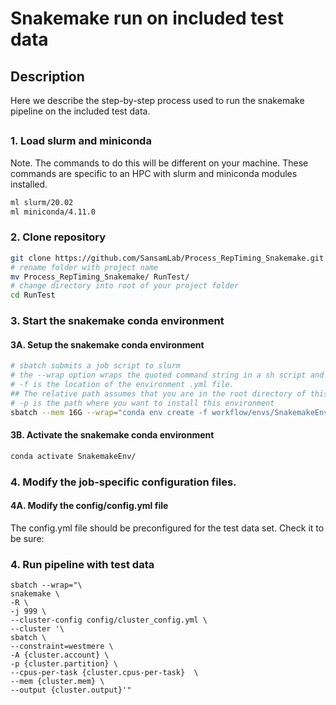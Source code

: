 # Snakemake run on included test data

## Description

Here we describe the step-by-step process used to run the snakemake pipeline on the included test data.

## 

### 1.  Load slurm and miniconda
Note. The commands to do this will be different on your machine. These commands are specific to an HPC with slurm and miniconda modules installed.

```bash
ml slurm/20.02
ml miniconda/4.11.0
```
### 2.  Clone repository
```bash
git clone https://github.com/SansamLab/Process_RepTiming_Snakemake.git
# rename folder with project name
mv Process_RepTiming_Snakemake/ RunTest/
# change directory into root of your project folder
cd RunTest
```
### 3.  Start the snakemake conda environment
#### 3A.  Setup the snakemake conda environment
```bash
# sbatch submits a job script to slurm
# the --wrap option wraps the quoted command string in a sh script and submits
# -f is the location of the environment .yml file. 
## The relative path assumes that you are in the root directory of this repository.
# -p is the path where you want to install this environment
sbatch --mem 16G --wrap="conda env create -f workflow/envs/SnakemakeEnv.yml -p SnakemakeEnv" 
```

#### 3B.  Activate the snakemake conda environment
```bash
conda activate SnakemakeEnv/
```

### 4. Modify the job-specific configuration files.

#### 4A. Modify the config/config.yml file
The config.yml file should be preconfigured for the test data set. Check it to be sure:

### 4. Run pipeline with test data
```
sbatch --wrap="\
snakemake \
-R \
-j 999 \
--cluster-config config/cluster_config.yml \
--cluster '\
sbatch \
--constraint=westmere \
-A {cluster.account} \
-p {cluster.partition} \
--cpus-per-task {cluster.cpus-per-task}  \
--mem {cluster.mem} \
--output {cluster.output}'"
```